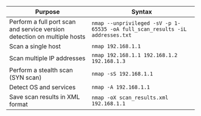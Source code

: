 | Purpose                                        | Syntax                                                             |
|------------------------------------------------|--------------------------------------------------------------------|
| Perform a full port scan and service version detection on multiple hosts | `nmap --unprivileged -sV -p 1-65535 -oA full_scan_results -iL addresses.txt` |
| Scan a single host                             | `nmap 192.168.1.1`                                                 |
| Scan multiple IP addresses                     | `nmap 192.168.1.1 192.168.1.2 192.168.1.3`                         |
| Perform a stealth scan (SYN scan)              | `nmap -sS 192.168.1.1`                                             |
| Detect OS and services                         | `nmap -A 192.168.1.1`                                              |
| Save scan results in XML format                | `nmap -oX scan_results.xml 192.168.1.1`                            |
